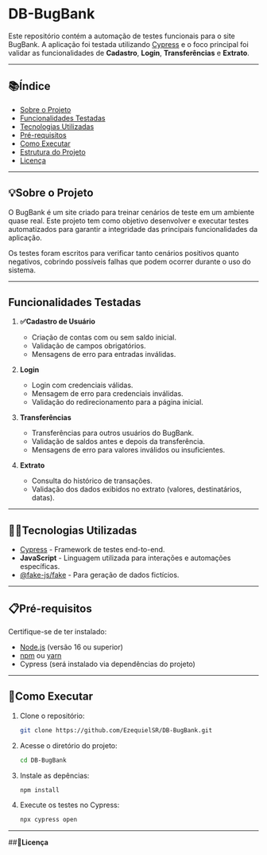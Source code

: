 # **DB-BugBank**

Este repositório contém a automação de testes funcionais para o site BugBank. A aplicação foi testada utilizando [Cypress](https://www.cypress.io/) e o foco principal foi validar as funcionalidades de **Cadastro**, **Login**, **Transferências** e **Extrato**.

---

## **📚Índice**
- [Sobre o Projeto](#sobre-o-projeto)
- [Funcionalidades Testadas](#funcionalidades-testadas)
- [Tecnologias Utilizadas](#tecnologias-utilizadas)
- [Pré-requisitos](#pré-requisitos)
- [Como Executar](#como-executar)
- [Estrutura do Projeto](#estrutura-do-projeto)
- [Licença](#licença)

---

## **💡Sobre o Projeto**
O BugBank é um site criado para treinar cenários de teste em um ambiente quase real. Este projeto tem como objetivo desenvolver e executar testes automatizados para garantir a integridade das principais funcionalidades da aplicação.

Os testes foram escritos para verificar tanto cenários positivos quanto negativos, cobrindo possíveis falhas que podem ocorrer durante o uso do sistema.

---

## **Funcionalidades Testadas**

1. **✅Cadastro de Usuário**
   - Criação de contas com ou sem saldo inicial.
   - Validação de campos obrigatórios.
   - Mensagens de erro para entradas inválidas.

2. **Login**
   - Login com credenciais válidas.
   - Mensagem de erro para credenciais inválidas.
   - Validação do redirecionamento para a página inicial.

3. **Transferências**
   - Transferências para outros usuários do BugBank.
   - Validação de saldos antes e depois da transferência.
   - Mensagens de erro para valores inválidos ou insuficientes.

4. **Extrato**
   - Consulta do histórico de transações.
   - Validação dos dados exibidos no extrato (valores, destinatários, datas).

---

## **👩‍💻Tecnologias Utilizadas**

- [Cypress](https://www.cypress.io/) - Framework de testes end-to-end.
- **JavaScript** - Linguagem utilizada para interações e automações específicas.
- [@fake-js/fake](https://www.npmjs.com/package/@fake-js/faker) - Para geração de dados fictícios.

---

## **📋Pré-requisitos**

Certifique-se de ter instalado:

- [Node.js](https://nodejs.org/) (versão 16 ou superior)
- [npm](https://www.npmjs.com/) ou [yarn](https://yarnpkg.com/)
- Cypress (será instalado via dependências do projeto)

---

## **🚀Como Executar**

1. Clone o repositório:
   ```bash
   git clone https://github.com/EzequielSR/DB-BugBank.git
   ```

2. Acesse o diretório do projeto:
   ```bash
   cd DB-BugBank
   ```

3. Instale as depências:
   ```bash
   npm install
   ```
4. Execute os testes no Cypress:
   ```bash
   npx cypress open
   ```
   
---

##**🧾Licença**
